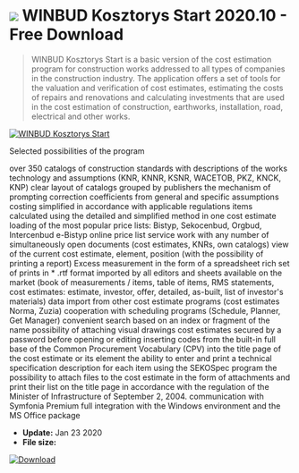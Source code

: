 # ![](https://cdn.softexe.net/static/icon/win.gif) WINBUD Kosztorys Start 2020.10 - Free Download

> WINBUD Kosztorys Start is a basic version of the cost estimation program for construction works addressed to all types of companies in the construction industry. The application offers a set of tools for the valuation and verification of cost estimates, estimating the costs of repairs and renovations and calculating investments that are used in the cost estimation of construction, earthworks, installation, road, electrical and other works.

[![WINBUD Kosztorys Start](https://gallery.dpcdn.pl/imgc/Tools/82794/g_-_420x350_1.5_-_xb44012da-b066-4e9f-ba6b-aee3e7ad5123.png)](https://softexe.net/win/business/finance/winbud-kosztorys-start:pRpgg.html)

Selected possibilities of the program
 
 over 350 catalogs of construction standards with descriptions of the works technology and assumptions (KNR, KNNR, KSNR, WACETOB, PKZ, KNCK, KNP)
 clear layout of catalogs grouped by publishers
 the mechanism of prompting correction coefficients from general and specific assumptions
 costing simplified in accordance with applicable regulations
 items calculated using the detailed and simplified method in one cost estimate
 loading of the most popular price lists: Bistyp, Sekocenbud, Orgbud, Intercenbud
 e-Bistyp online price list service
 work with any number of simultaneously open documents (cost estimates, KNRs, own catalogs)
 view of the current cost estimate, element, position (with the possibility of printing a report)
 Excess measurement in the form of a spreadsheet
 rich set of prints in * .rtf format imported by all editors and sheets available on the market (book of measurements / items, table of items, RMS statements, cost estimates: estimate, investor, offer, detailed, as-built, list of investor's materials)
 data import from other cost estimate programs (cost estimates Norma, Zuzia)
 cooperation with scheduling programs (Schedule, Planner, Get Manager)
 convenient search based on an index or fragment of the name
 possibility of attaching visual drawings
 cost estimates secured by a password before opening or editing
 inserting codes from the built-in full base of the Common Procurement Vocabulary (CPV) into the title page of the cost estimate or its element
 the ability to enter and print a technical specification description for each item using the SEKOSpec program
 the possibility to attach files to the cost estimate in the form of attachments and print their list on the title page in accordance with the regulation of the Minister of Infrastructure of September 2, 2004.
 communication with Symfonia Premium
 full integration with the Windows environment and the MS Office package


- **Update:** Jan 23 2020
- **File size:** 

[![Download](https://cdn.softexe.net/static/img/download.png)](https://softexe.net/win/business/finance/winbud-kosztorys-start:pRpgg.html)

